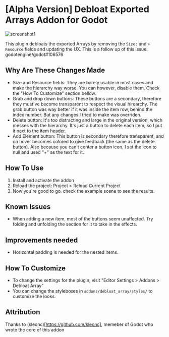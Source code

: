 # [Alpha Version] Debloat Exported Arrays Addon for Godot

![screenshot1](https://github.com/user-attachments/assets/f8e02ba7-019c-42c8-bbda-b2a67a15a99a)

This plugin debloats the exported Arrays by removing the `Size:` and `> Resource` fields and
updating the UX. This is a follow up of this issue: godotengine/godot#106576

## Why Are These Changes Made

- Size and Resource fields: They are barely usable in most cases and make the hierarchy way worse. You can however, disable them. Check the "How To Customize" section bellow.
- Grab and drop down buttons: These buttons are a secondary, therefore they must've become transparent to respect the visual hirearchy. The grab button was way better if it was inside the item row, behind the index number. But any changes I tried to make was overriden.
- Delete button: It's too distracting and large in the original version, which messes with the hierarchy. It's just a button to delete each item, so I put it next to the item header.
- Add Element button: This button is secondary therefore transparent, and on hover becomes colored to give feedback (the same as the delete button). Also because you can't center a button icon, I set the icon to null and used "+" as the text for it.

## How To Use

1. Install and activate the addon
2. Reload the project: Project > Reload Current Project
3. Now you're good to go. check the example scene to see the results.

## Known Issues

- When adding a new item, most of the buttons seem unaffected. Try folding and unfolding the section for it to take in the effects.

## Improvements needed

- Horizontal padding is needed for the nested items.

## How To Customize

- To change the settings for the plugin, visit "Editor Settings > Addons > Debloat Array"
- You can change the styleboxes in `addons/debloat_array/styles/` to customize the looks.

## Attribution

Thanks to (kleonc)[https://github.com/kleonc], memeber of Godot who wrote the core of this addon
